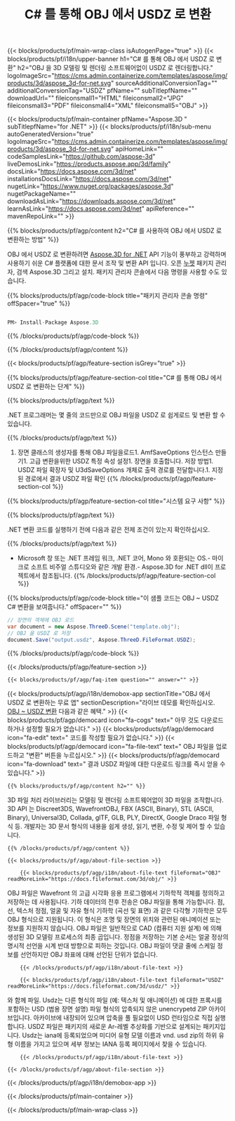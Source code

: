 ﻿---
title: C# 를 통해 OBJ 에서 USDZ 로 변환 
url: /ko/net/conversion/obj-to-usdz 
description: OBJ ~ USDZ C# 변환에 대한 샘플 코드입니다. VB .NET, Asp .NET 또는 .NET 기반 응용 프로그램 내에서 배치 OBJ 파일에서 USDZ 로의 변환에 대해 API 예제 코드를 사용합니다.
---
{{< blocks/products/pf/main-wrap-class isAutogenPage="true" >}}
{{< blocks/products/pf/i18n/upper-banner h1="C# 를 통해 OBJ 에서 USDZ 로 변환" h2="OBJ 을 3D 모델링 및 렌더링 소프트웨어없이 USDZ 로 렌더링합니다." logoImageSrc="https://cms.admin.containerize.com/templates/aspose/img/products/3d/aspose_3d-for-net.svg" sourceAdditionalConversionTag="" additionalConversionTag="USDZ" pfName="" subTitlepfName="" downloadUrl="" fileiconsmall1="HTML" fileiconsmall2="JPG" fileiconsmall3="PDF" fileiconsmall4="XML" fileiconsmall5="OBJ" >}}

{{< blocks/products/pf/main-container pfName="Aspose.3D " subTitlepfName="for .NET" >}}
{{< blocks/products/pf/i18n/sub-menu autoGeneratedVersion="true" logoImageSrc="https://cms.admin.containerize.com/templates/aspose/img/products/3d/aspose_3d-for-net.svg" apiHomeLink="" codeSamplesLink="https://github.com/aspose-3d" liveDemosLink="https://products.aspose.app/3d/family" docsLink="https://docs.aspose.com/3d/net" installationsDocsLink="https://docs.aspose.com/3d/net" nugetLink="https://www.nuget.org/packages/aspose.3d" nugetPackageName="" downloadAsLink="https://downloads.aspose.com/3d/net" learnAsLink="https://docs.aspose.com/3d/net" apiReference="" mavenRepoLink="" >}}

{{% blocks/products/pf/agp/content h2="C# 를 사용하여 OBJ 에서 USDZ 로 변환하는 방법" %}}

 OBJ 에서 USDZ 로 변환하려면
 [Aspose.3D for .NET](https://products.aspose.com/3d/net) 
 API 기능이 풍부하고 강력하며 사용하기 쉬운 C# 플랫폼에 대한 문서 조작 및 변환 API 입니다. 오픈
 [누젯](https://www.nuget.org/packages/aspose.3d) 
 패키지 관리자, 검색
 Aspose.3D 
 그리고 설치. 패키지 관리자 콘솔에서 다음 명령을 사용할 수도 있습니다.

{{% blocks/products/pf/agp/code-block title="패키지 관리자 콘솔 명령" offSpacer="true" %}}

```cs

PM> Install-Package Aspose.3D


```

{{% /blocks/products/pf/agp/code-block %}}

{{% /blocks/products/pf/agp/content %}}

{{< blocks/products/pf/agp/feature-section isGrey="true" >}}

{{% blocks/products/pf/agp/feature-section-col title="C# 를 통해 OBJ 에서 USDZ 로 변환하는 단계" %}}

{{% blocks/products/pf/agp/text %}}

 .NET 프로그래머는 몇 줄의 코드만으로 OBJ 파일을 USDZ 로 쉽게로드 및 변환 할 수 있습니다.

{{% /blocks/products/pf/agp/text %}}

1. 장면 클래스의 생성자를 통해 OBJ 파일을로드1. AmfSaveOptions 인스턴스 만들기1. 고급 변환을위한 USDZ 특정 속성 설정1. 장면을 호출합니다. 저장 방법1. USDZ 파일 확장자 및 U3dSaveOptions 개체로 출력 경로를 전달합니다.1. 지정된 경로에서 결과 USDZ 파일 확인
{{% /blocks/products/pf/agp/feature-section-col %}}

{{% blocks/products/pf/agp/feature-section-col title="시스템 요구 사항" %}}

{{% blocks/products/pf/agp/text %}}

 .NET 변환 코드를 실행하기 전에 다음과 같은 전제 조건이 있는지 확인하십시오.

{{% /blocks/products/pf/agp/text %}}

- Microsoft 창 또는 .NET 프레임 워크, .NET 코어, Mono 와 호환되는 OS.- 마이크로 소프트 비주얼 스튜디오와 같은 개발 환경.- Aspose.3D for .NET dll이 프로젝트에서 참조됩니다.
{{% /blocks/products/pf/agp/feature-section-col %}}

{{% blocks/products/pf/agp/code-block title="이 샘플 코드는 OBJ ~ USDZ C# 변환을 보여줍니다." offSpacer="" %}}

```cs
// 장면의 객체에 OBJ 로드 
var document = new Aspose.ThreeD.Scene("template.obj");
// OBJ 을 USDZ 로 저장 
document.Save("output.usdz", Aspose.ThreeD.FileFormat.USDZ); 


```

{{% /blocks/products/pf/agp/code-block %}}

{{< /blocks/products/pf/agp/feature-section >}}

    {{< blocks/products/pf/agp/faq-item question="" answer="" >}}
 

<!-- aboutfile Starts -->

{{< blocks/products/pf/agp/i18n/demobox-app sectionTitle="OBJ 에서 USDZ 로 변환하는 무료 앱" sectionDescription="라이브 데모를 확인하십시오. [OBJ ~ USDZ 변환](https://products.aspose.app/3d/conversion/obj-to-usdz) 다음과 같은 혜택." >}}
        {{< blocks/products/pf/agp/democard icon="fa-cogs" text=" 아무 것도 다운로드하거나 설정할 필요가 없습니다." >}}
        {{< blocks/products/pf/agp/democard icon="fa-edit" text=" 코드를 작성할 필요가 없습니다." >}}
        {{< blocks/products/pf/agp/democard icon="fa-file-text" text=" OBJ 파일을 업로드하고 \"변환\" 버튼을 누르십시오." >}}
        {{< blocks/products/pf/agp/democard icon="fa-download" text=" 결과 USDZ 파일에 대한 다운로드 링크를 즉시 얻을 수 있습니다." >}}

    {{% blocks/products/pf/agp/content h2="" %}}

 3D 파일 처리 라이브러리는 모델링 및 렌더링 소프트웨어없이 3D 파일을 조작합니다. 3D API 는 Discreet3DS, WavefrontOBJ, FBX (ASCII, Binary), STL (ASCII, Binary), Universal3D, Collada, glTF, GLB, PLY, DirectX, Google Draco 파일 형식 등. 개발자는 3D 문서 형식의 내용을 쉽게 생성, 읽기, 변환, 수정 및 제어 할 수 있습니다.



    {{% /blocks/products/pf/agp/content %}}

    {{< blocks/products/pf/agp/about-file-section >}}

        {{< blocks/products/pf/agp/i18n/about-file-text fileFormat="OBJ" readMoreLink="https://docs.fileformat.com/3d/obj/" >}}
OBJ 파일은 Wavefront 의 고급 시각화 응용 프로그램에서 기하학적 객체를 정의하고 저장하는 데 사용됩니다. 기하 데이터의 전후 전송은 OBJ 파일을 통해 가능합니다. 점, 선, 텍스처 정점, 얼굴 및 자유 형식 기하학 (곡선 및 표면) 과 같은 다각형 기하학은 모두 OBJ 형식으로 지원됩니다. 이 형식은 조명 및 장면의 위치와 관련된 애니메이션 또는 정보를 지원하지 않습니다. OBJ 파일은 일반적으로 CAD (컴퓨터 지원 설계) 에 의해 생성된 3D 모델링 프로세스의 최종 곱입니다. 정점을 저장하는 기본 순서는 얼굴 정상의 명시적 선언을 시계 반대 방향으로 피하는 것입니다. OBJ 파일이 댓글 줄에 스케일 정보를 선언하지만 OBJ 좌표에 대해 선언된 단위가 없습니다.

        {{< /blocks/products/pf/agp/i18n/about-file-text >}}

        {{< blocks/products/pf/agp/i18n/about-file-text fileFormat="USDZ" readMoreLink="https://docs.fileformat.com/3d/usdz/" >}}
와 함께 파일. Usdz는 다른 형식의 파일 (예: 텍스처 및 애니메이션) 에 대한 프록시를 포함하는 USD (범용 장면 설명) 파일 형식의 압축되지 않은 unencrypetd ZIP 아카이브입니다. 아카이브에 내장되어 있으며 압축을 풀 필요없이 USD 런타임으로 직접 실행합니다. USDZ 파일은 패키지의 새로운 Ar-레벨 추상화를 기반으로 설계되는 패키지입니다. Usdz는 iana에 등록되었으며 미디어 유형 모델 이름과 vnd. usd zip의 하위 유형 이름을 가지고 있으며 세부 정보는 IANA 등록 페이지에서 찾을 수 있습니다.

        {{< /blocks/products/pf/agp/i18n/about-file-text >}}

    {{< /blocks/products/pf/agp/about-file-section >}}

{{< /blocks/products/pf/agp/i18n/demobox-app >}}

<!-- aboutfile Ends -->



{{< /blocks/products/pf/main-container >}}
    
{{< /blocks/products/pf/main-wrap-class >}}
